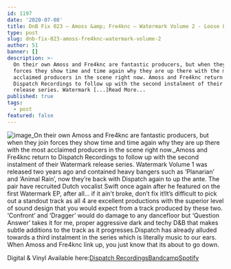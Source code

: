 ```yaml
---
id: 1197
date: '2020-07-08'
title: DnB Fix 023 – Amoss &amp; Fre4knc – Watermark Volume 2 - Loose Lips
type: post
slug: dnb-fix-023-amoss-fre4knc-watermark-volume-2
author: 51
banner: []
description: >-
  On their own Amoss and Fre4knc are fantastic producers, but when they join
  forces they show time and time again why they are up there with the most
  acclaimed producers in the scene right now. Amoss and Fre4knc return to
  Dispatch Recordings to follow up with the second instalment of their Watermark
  release series. Watermark [...]Read More...
published: true
tags:
  - post
featured: false
---
```

![image](../undefined)_On their own Amoss and Fre4knc are fantastic producers, but when they join forces they show time and time again why they are up there with the most acclaimed producers in the scene right now._Amoss and Fre4knc return to Dispatch Recordings to follow up with the second instalment of their Watermark release series. Watermark Volume 1 was released two years ago and contained heavy bangers such as ‘Planarian’ and ‘Animal Rain’, now they’re back with Dispatch again to up the ante. The pair have recruited Dutch vocalist Swift once again after he featured on the first Watermark EP, after all… if it ain't broke, don’t fix it!It’s difficult to pick out a standout track as all 4 are excellent productions with the superior level of sound design that you would expect from a track produced by these two. ‘Confront’ and ‘Dragger’ would do damage to any dancefloor but ‘Question Answer’ takes it for me, proper aggressive dark and techy D&B that makes subtle additions to the track as it progresses.Dispatch has already alluded towards a third instalment in the series which is literally music to our ears. When Amoss and Fre4knc link up, you just know that its about to go down. 

Digital & Vinyl Available here:[Dispatch Recordings](https://www.dispatchrecordings.com/product/amoss-fre4knc-watermark-volume-2/)[Bandcamp](https://dispatchrecordings.bandcamp.com/album/watermark-volume-2)[Spotify](https://open.spotify.com/album/0yt2pqsY7kQ1mgcd3K4cFj?si=9cNM0w5eTam70G5o_BUKZw)